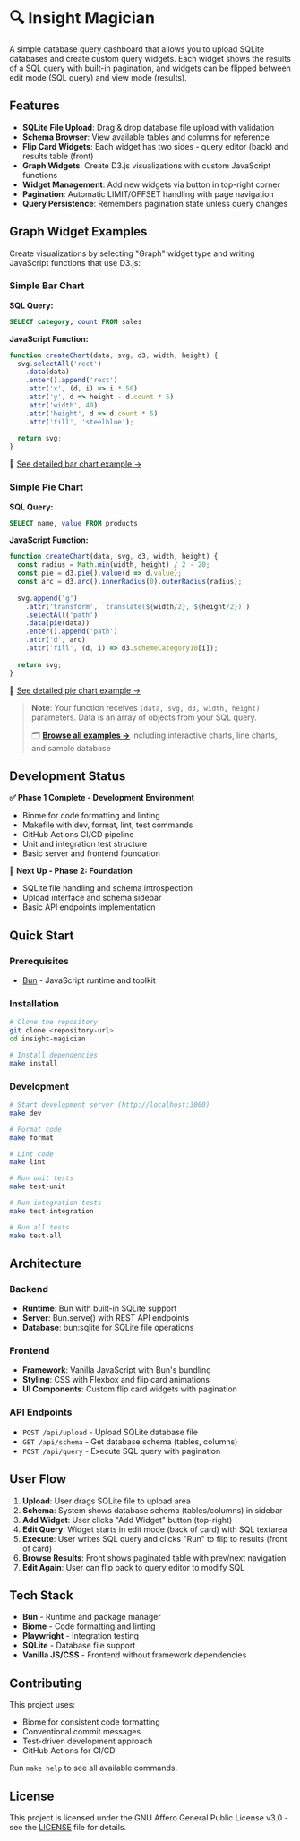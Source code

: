 # 🔍 Insight Magician

A simple database query dashboard that allows you to upload SQLite databases and create custom query widgets. Each widget shows the results of a SQL query with built-in pagination, and widgets can be flipped between edit mode (SQL query) and view mode (results).

## Features

- **SQLite File Upload**: Drag & drop database file upload with validation
- **Schema Browser**: View available tables and columns for reference  
- **Flip Card Widgets**: Each widget has two sides - query editor (back) and results table (front)
- **Graph Widgets**: Create D3.js visualizations with custom JavaScript functions
- **Widget Management**: Add new widgets via button in top-right corner
- **Pagination**: Automatic LIMIT/OFFSET handling with page navigation
- **Query Persistence**: Remembers pagination state unless query changes

## Graph Widget Examples

Create visualizations by selecting "Graph" widget type and writing JavaScript functions that use D3.js:

### Simple Bar Chart

**SQL Query:**
```sql
SELECT category, count FROM sales
```

**JavaScript Function:**
```javascript
function createChart(data, svg, d3, width, height) {
  svg.selectAll('rect')
    .data(data)
    .enter().append('rect')
    .attr('x', (d, i) => i * 50)
    .attr('y', d => height - d.count * 5)
    .attr('width', 40)
    .attr('height', d => d.count * 5)
    .attr('fill', 'steelblue');
    
  return svg;
}
```
📖 [See detailed bar chart example →](examples/simple-bar-chart.md)

### Simple Pie Chart

**SQL Query:**
```sql
SELECT name, value FROM products
```

**JavaScript Function:**
```javascript
function createChart(data, svg, d3, width, height) {
  const radius = Math.min(width, height) / 2 - 20;
  const pie = d3.pie().value(d => d.value);
  const arc = d3.arc().innerRadius(0).outerRadius(radius);
  
  svg.append('g')
    .attr('transform', `translate(${width/2}, ${height/2})`)
    .selectAll('path')
    .data(pie(data))
    .enter().append('path')
    .attr('d', arc)
    .attr('fill', (d, i) => d3.schemeCategory10[i]);
    
  return svg;
}
```
📖 [See detailed pie chart example →](examples/simple-pie-chart.md)

> **Note**: Your function receives `(data, svg, d3, width, height)` parameters. Data is an array of objects from your SQL query. 
> 
> 🗂️ **[Browse all examples →](examples/)** including interactive charts, line charts, and sample database

## Development Status

**✅ Phase 1 Complete - Development Environment**
- Biome for code formatting and linting
- Makefile with dev, format, lint, test commands
- GitHub Actions CI/CD pipeline
- Unit and integration test structure
- Basic server and frontend foundation

**🚧 Next Up - Phase 2: Foundation**
- SQLite file handling and schema introspection
- Upload interface and schema sidebar
- Basic API endpoints implementation

## Quick Start

### Prerequisites

- [Bun](https://bun.sh) - JavaScript runtime and toolkit

### Installation

```bash
# Clone the repository
git clone <repository-url>
cd insight-magician

# Install dependencies
make install
```

### Development

```bash
# Start development server (http://localhost:3000)
make dev

# Format code
make format

# Lint code
make lint

# Run unit tests
make test-unit

# Run integration tests
make test-integration

# Run all tests
make test-all
```

## Architecture

### Backend
- **Runtime**: Bun with built-in SQLite support
- **Server**: Bun.serve() with REST API endpoints
- **Database**: bun:sqlite for SQLite file operations

### Frontend
- **Framework**: Vanilla JavaScript with Bun's bundling
- **Styling**: CSS with Flexbox and flip card animations
- **UI Components**: Custom flip card widgets with pagination

### API Endpoints

- `POST /api/upload` - Upload SQLite database file
- `GET /api/schema` - Get database schema (tables, columns)  
- `POST /api/query` - Execute SQL query with pagination

## User Flow

1. **Upload**: User drags SQLite file to upload area
2. **Schema**: System shows database schema (tables/columns) in sidebar
3. **Add Widget**: User clicks "Add Widget" button (top-right)
4. **Edit Query**: Widget starts in edit mode (back of card) with SQL textarea
5. **Execute**: User writes SQL query and clicks "Run" to flip to results (front of card)
6. **Browse Results**: Front shows paginated table with prev/next navigation
7. **Edit Again**: User can flip back to query editor to modify SQL

## Tech Stack

- **Bun** - Runtime and package manager
- **Biome** - Code formatting and linting
- **Playwright** - Integration testing
- **SQLite** - Database file support
- **Vanilla JS/CSS** - Frontend without framework dependencies

## Contributing

This project uses:
- Biome for consistent code formatting
- Conventional commit messages
- Test-driven development approach
- GitHub Actions for CI/CD

Run `make help` to see all available commands.

## License

This project is licensed under the GNU Affero General Public License v3.0 - see the [LICENSE](LICENSE) file for details.